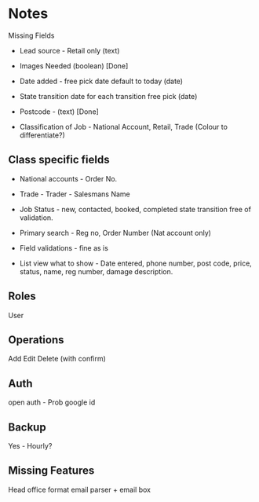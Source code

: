 Notes
=====

Missing Fields
* Lead source - Retail only (text)
* Images Needed (boolean) [Done]
* Date added - free pick date default to today (date)
* State transition date for each transition free pick (date)
* Postcode - (text) [Done]

* Classification of Job - National Account, Retail, Trade (Colour to differentiate?)

Class specific fields
----------------------
* National accounts - Order No.
* Trade - Trader
		- Salesmans Name

* Job Status - new, contacted, booked, completed
state transition free of validation.


* Primary search - Reg no, Order Number (Nat account only)

* Field validations - fine as is

* List view what to show - Date entered, phone number, post code, price, status, name, reg number, damage description.

Roles
-----
User

Operations
----------
Add
Edit
Delete (with confirm)

Auth
----
open auth - Prob google id

Backup
------
Yes - Hourly?

Missing Features
----------------
Head office format email parser + email box